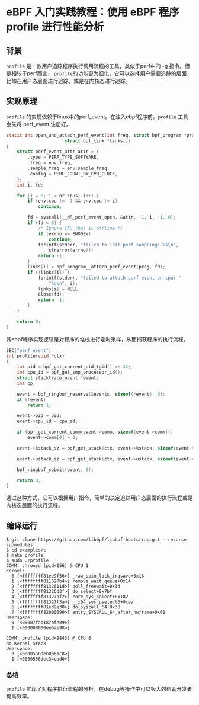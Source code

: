 # eBPF 入门实践教程：使用 eBPF 程序 profile 进行性能分析

## 背景

`profile` 是一款用户追踪程序执行调用流程的工具，类似于perf中的 -g 指令。但是相较于perf而言，
`profile`的功能更为细化，它可以选择用户需要追踪的层面，比如在用户态层面进行追踪，或是在内核态进行追踪。

## 实现原理

`profile` 的实现依赖于linux中的perf_event。在注入ebpf程序前，`profile` 工具会先将 perf_event
注册好。

```c
static int open_and_attach_perf_event(int freq, struct bpf_program *prog,
                      struct bpf_link *links[])
{
    struct perf_event_attr attr = {
        .type = PERF_TYPE_SOFTWARE,
        .freq = env.freq,
        .sample_freq = env.sample_freq,
        .config = PERF_COUNT_SW_CPU_CLOCK,
    };
    int i, fd;

    for (i = 0; i < nr_cpus; i++) {
        if (env.cpu != -1 && env.cpu != i)
            continue;

        fd = syscall(__NR_perf_event_open, &attr, -1, i, -1, 0);
        if (fd < 0) {
            /* Ignore CPU that is offline */
            if (errno == ENODEV)
                continue;
            fprintf(stderr, "failed to init perf sampling: %s\n",
                strerror(errno));
            return -1;
        }
        links[i] = bpf_program__attach_perf_event(prog, fd);
        if (!links[i]) {
            fprintf(stderr, "failed to attach perf event on cpu: "
                "%d\n", i);
            links[i] = NULL;
            close(fd);
            return -1;
        }
    }

    return 0;
}
```

其ebpf程序实现逻辑是对程序的堆栈进行定时采样，从而捕获程序的执行流程。

```c
SEC("perf_event")
int profile(void *ctx)
{
    int pid = bpf_get_current_pid_tgid() >> 32;
    int cpu_id = bpf_get_smp_processor_id();
    struct stacktrace_event *event;
    int cp;

    event = bpf_ringbuf_reserve(&events, sizeof(*event), 0);
    if (!event)
        return 1;

    event->pid = pid;
    event->cpu_id = cpu_id;

    if (bpf_get_current_comm(event->comm, sizeof(event->comm)))
        event->comm[0] = 0;

    event->kstack_sz = bpf_get_stack(ctx, event->kstack, sizeof(event->kstack), 0);

    event->ustack_sz = bpf_get_stack(ctx, event->ustack, sizeof(event->ustack), BPF_F_USER_STACK);

    bpf_ringbuf_submit(event, 0);

    return 0;
}
```

通过这种方式，它可以根据用户指令，简单的决定追踪用户态层面的执行流程或是内核态层面的执行流程。

## 编译运行

```console
$ git clone https://github.com/libbpf/libbpf-bootstrap.git --recurse-submodules 
$ cd examples/c
$ make profile
$ sudo ./profile 
COMM: chronyd (pid=156) @ CPU 1
Kernel:
  0 [<ffffffff81ee9f56>] _raw_spin_lock_irqsave+0x16
  1 [<ffffffff811527b4>] remove_wait_queue+0x14
  2 [<ffffffff8132611d>] poll_freewait+0x3d
  3 [<ffffffff81326d3f>] do_select+0x7bf
  4 [<ffffffff81327af2>] core_sys_select+0x182
  5 [<ffffffff81327f3a>] __x64_sys_pselect6+0xea
  6 [<ffffffff81ed9e38>] do_syscall_64+0x38
  7 [<ffffffff82000099>] entry_SYSCALL_64_after_hwframe+0x61
Userspace:
  0 [<00007fab187bfe09>]
  1 [<000000000ee6ae98>]

COMM: profile (pid=9843) @ CPU 6
No Kernel Stack
Userspace:
  0 [<0000556deb068ac8>]
  1 [<0000556dec34cad0>]
```

### 总结

`profile` 实现了对程序执行流程的分析，在debug等操作中可以极大的帮助开发者提高效率。
